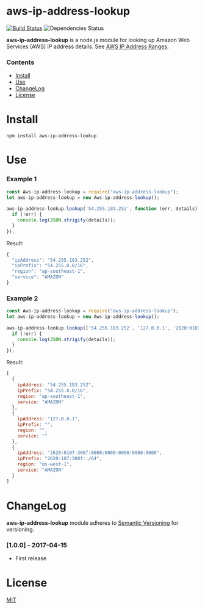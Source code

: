 aws-ip-address-lookup
=======
[![Build Status](https://travis-ci.org/dutu/aws-ip-address-lookup.svg)](https://travis-ci.org/dutu/aws-ip-address-lookup) ![Dependencies Status](https://david-dm.org/dutu/aws-ip-address-lookup.svg)


**aws-ip-address-lookup** is a node.js module for looking up Amazon Web Services (AWS) IP address details.
See [AWS IP Address Ranges](http://docs.aws.amazon.com/general/latest/gr/aws-ip-ranges.html "AWS IP Address Ranges").


### Contents
* [Install](#install)
* [Use](#use)
* [ChangeLog](#changelog)
* [License](#license) 



# Install

    npm install aws-ip-address-lookup

# Use

### Example 1

```js
const Aws-ip-address-lookup = require("aws-ip-address-lookup");
let aws-ip-address-lookup = new Aws-ip-address-lookup();
	
aws-ip-address-lookup.lookup('54.255.183.252', function (err, details) {
  if (!err) {
    console.log(JSON.strigify(details));
  }
});
```

Result:
```js
{
  "ipAddress": "54.255.183.252",
  "ipPrefix": "54.255.0.0/16",
  "region": "ap-southeast-1",
  "service": "AMAZON"
}
```

### Example 2

```js
const Aws-ip-address-lookup = require("aws-ip-address-lookup");
let aws-ip-address-lookup = new Aws-ip-address-lookup();
	
aws-ip-address-lookup.lookup(['54.255.183.252', '127.0.0.1', '2620:0107:300f:0000:0000:0000:0000:0000'], (err, details) => {
  if (!err) {
    console.log(JSON.strigify(details));
  }
});
```

Result:
```js
[
  {
    ipAddress: "54.255.183.252",
    ipPrefix: "54.255.0.0/16",
    region: "ap-southeast-1",
    service: "AMAZON"
  },
  {
    ipAddress: "127.0.0.1",
    ipPrefix: "",
    region: "",
    service: ""
  },
  {
    ipAddress: "2620:0107:300f:0000:0000:0000:0000:0000",
    ipPrefix: "2620:107:300f::/64",
    region: "us-west-1",
    service: "AMAZON"
  }
]
```

# ChangeLog

**aws-ip-address-lookup** module adheres to [Semantic Versioning](http://semver.org/) for versioning.

### [1.0.0] - 2017-04-15

- First release

# License

[MIT](LICENSE)